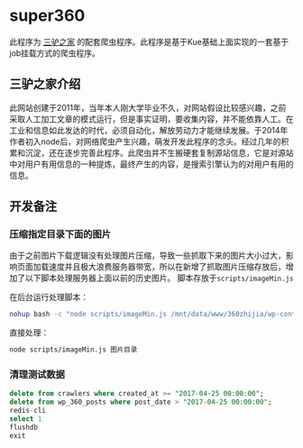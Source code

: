 # super360

此程序为 [三驴之家](https://www.360zhijia.com) 的配套爬虫程序。此程序是基于Kue基础上面实现的一套基于job挂载方式的爬虫程序。

## 三驴之家介绍

此网站创建于2011年，当年本人刚大学毕业不久，对网站假设比较感兴趣，之前采取人工加工文章的模式运行，但是事实证明，要收集内容，并不能依靠人工。在工业和信息如此发达的时代，必须自动化，解放劳动力才能继续发展。于2014年作者初入node后，对网络爬虫产生兴趣，萌发开发此程序的念头。经过几年的积累和沉淀，还在逐步完善此程序。此爬虫并不生搬硬套复制源站信息，它是对源站中对用户有用信息的一种提炼，最终产生的内容，是搜索引擎认为的对用户有用的信息。


## 开发备注

### 压缩指定目录下面的图片

由于之前图片下载逻辑没有处理图片压缩，导致一些抓取下来的图片大小过大，影响页面加载速度并且极大浪费服务器带宽，所以在新增了抓取图片压缩存放后，增加了以下脚本处理服务器上面以前的历史图片。
脚本存放于`scripts/imageMin.js`


在后台运行处理脚本：
```bash
nohup bash -c "node scripts/imageMin.js /mnt/data/www/360zhijia/wp-content/uploads/2016 >> ~/minimage_2015.log 2>&1 &"
```

直接处理：
```bash
node scripts/imageMin.js 图片目录
```

### 清理测试数据

```sql
delete from crawlers where created_at >= "2017-04-25 00:00:00";
delete from wp_360_posts where post_date > "2017-04-25 00:00:00";
redis-cli
select 1
flushdb
exit
```
